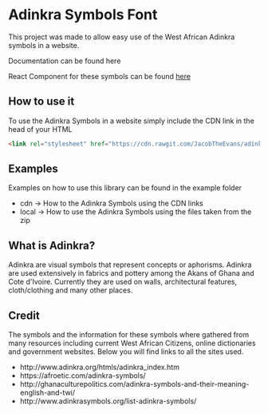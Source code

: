 # Adinkra Symbols Font
<p>This project was made to allow easy use of the West African Adinkra symbols in a website.</p>

<p>Documentation can be found here</p>

<p>React Component for these symbols can be found <a href="https://github.com/JacobTheEvans/react-adinkra">here</a></p>

## How to use it
<p>To use the Adinkra Symbols in a website simply include the CDN link in the head of your HTML</p>

```html
<link rel="stylesheet" href="https://cdn.rawgit.com/JacobTheEvans/adinkra/c54b4e0e/src/adinkra.css">

```

## Examples

<p>Examples on how to use this library can be found in the example folder</p>
<ul>
  <li>cdn -> How to the Adinkra Symbols using the CDN links</li>
  <li>local -> How to use the Adinkra Symbols using the files taken from the zip</p>
</ul>

## What is Adinkra?

<p>Adinkra are visual symbols that represent concepts or aphorisms. Adinkra are used extensively in fabrics and pottery among the Akans of Ghana and Cote d'Ivoire. Currently they are used on walls, architectural features, cloth/clothing and many other places.</p>

## Credit
The symbols and the information for these symbols where gathered from  many resources including current West African Citizens, online dictionaries and government websites. Below you will find links to all the sites used.

<ul>
  <li>http://www.adinkra.org/htmls/adinkra_index.htm</li>
  <li>https://afroetic.com/adinkra-symbols/</li>
  <li>http://ghanaculturepolitics.com/adinkra-symbols-and-their-meaning-english-and-twi/</li>
  <li>http://www.adinkrasymbols.org/list-adinkra-symbols/</li>
</ul>
